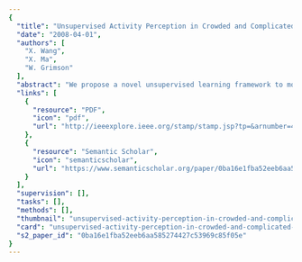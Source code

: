 ```yaml
---
{
  "title": "Unsupervised Activity Perception in Crowded and Complicated Scenes Using Hierarchical Bayesian Models",
  "date": "2008-04-01",
  "authors": [
    "X. Wang",
    "X. Ma",
    "W. Grimson"
  ],
  "abstract": "We propose a novel unsupervised learning framework to model activities and interactions in crowded and complicated scenes. Hierarchical Bayesian models are used to connect three elements in visual surveillance: low-level visual features, simple \"atomic\" activities, and interactions. Atomic activities are modeled as distributions over low-level visual features, and multi-agent interactions are modeled as distributions over atomic activities. These models are learnt in an unsupervised way. Given a long video sequence, moving pixels are clustered into different atomic activities and short video clips are clustered into different interactions. In this paper, we propose three hierarchical Bayesian models, Latent Dirichlet Allocation (LDA) mixture model, Hierarchical Dirichlet Process (HDP) mixture model, and Dual Hierarchical Dirichlet Processes (Dual-HDP) model. They advance existing language models, such as LDA [1] and HDP [2]. Our data sets are challenging video sequences from crowded traffic scenes and train station scenes with many kinds of activities co-occurring. Without tracking and human labeling effort, our framework completes many challenging visual surveillance tasks of board interest such as: (1) discovering typical atomic activities and interactions; (2) segmenting long video sequences into different interactions; (3) segmenting motions into different activities; (4) detecting abnormality; and (5) supporting high-level queries on activities and interactions.",
  "links": [
    {
      "resource": "PDF",
      "icon": "pdf",
      "url": "http://ieeexplore.ieee.org/stamp/stamp.jsp?tp=&arnumber=4731265"
    },
    {
      "resource": "Semantic Scholar",
      "icon": "semanticscholar",
      "url": "https://www.semanticscholar.org/paper/0ba16e1fba52eeb6aa585274427c53969c85f05e"
    }
  ],
  "supervision": [],
  "tasks": [],
  "methods": [],
  "thumbnail": "unsupervised-activity-perception-in-crowded-and-complicated-scenes-using-hierarchical-bayesian-models-thumb.jpg",
  "card": "unsupervised-activity-perception-in-crowded-and-complicated-scenes-using-hierarchical-bayesian-models-card.jpg",
  "s2_paper_id": "0ba16e1fba52eeb6aa585274427c53969c85f05e"
}
---
```


